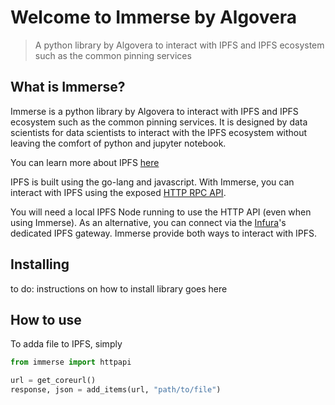 # Welcome to Immerse by Algovera
> A python library by Algovera to interact with IPFS and IPFS ecosystem such as the common pinning services


## What is Immerse?

Immerse is a python library by Algovera to interact with IPFS and IPFS ecosystem such as the common pinning services. It is designed by data scientists for data scientists to interact with the IPFS ecosystem without leaving the comfort of python and jupyter notebook.

You can learn more about IPFS [here](https://ipfs.io/#why)

IPFS is built using the go-lang and javascript. With Immerse, you can interact with IPFS using the exposed [HTTP RPC API](https://docs.ipfs.io/reference/http/api/#getting-started). 

You will need a local IPFS Node running to use the HTTP API (even when using Immerse). As an alternative, you can connect via the [Infura](https://infura.io/product/ipfs)'s dedicated IPFS gateway. Immerse provide both ways to interact with IPFS.

## Installing

to do: instructions on how to install library goes here

## How to use

To adda file to IPFS, simply

```python
from immerse import httpapi

url = get_coreurl()
response, json = add_items(url, "path/to/file")
```
